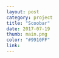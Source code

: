 ```yaml
---
layout: post
category: project
title: "Scoobar"
date: 2017-07-19
thumb: main.png
color: "#9910FF"
link: 
---
```

